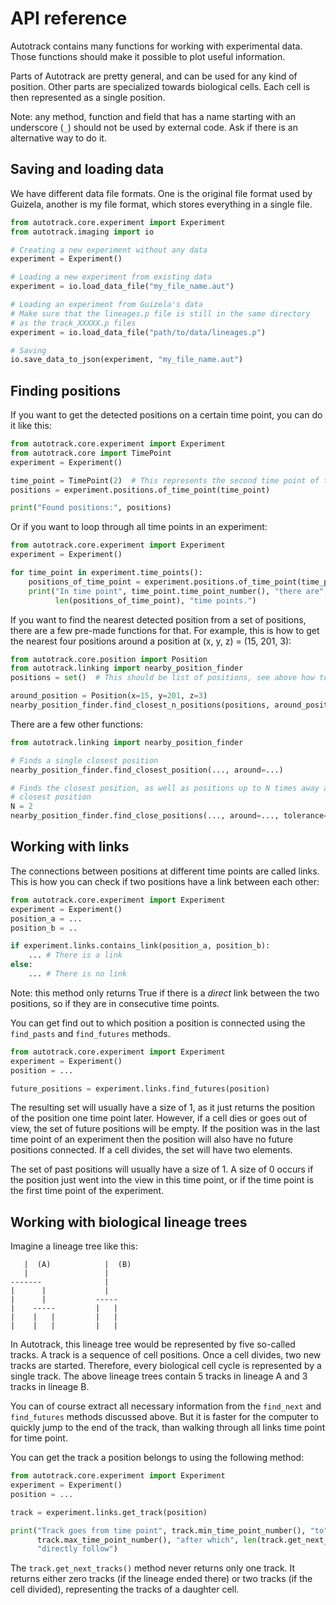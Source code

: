 # API reference
Autotrack contains many functions for working with experimental data. Those functions should make it possible to plot useful information.

Parts of Autotrack are pretty general, and can be used for any kind of position. Other parts are specialized towards biological cells. Each cell is then represented as a single position.

Note: any method, function and field that has a name starting with an underscore (`_`) should not be used by external code. Ask if there is an alternative way to do it.

## Saving and loading data

We have different data file formats. One is the original file format used by Guizela, another is my file format, which stores everything in a single file.

```python
from autotrack.core.experiment import Experiment
from autotrack.imaging import io

# Creating a new experiment without any data
experiment = Experiment()

# Loading a new experiment from existing data
experiment = io.load_data_file("my_file_name.aut")

# Loading an experiment from Guizela's data
# Make sure that the lineages.p file is still in the same directory
# as the track_XXXXX.p files
experiment = io.load_data_file("path/to/data/lineages.p")

# Saving
io.save_data_to_json(experiment, "my_file_name.aut")
```

## Finding positions

If you want to get the detected positions on a certain time point, you can do it like this:

```python
from autotrack.core.experiment import Experiment
from autotrack.core import TimePoint
experiment = Experiment()

time_point = TimePoint(2)  # This represents the second time point of the experiment
positions = experiment.positions.of_time_point(time_point)

print("Found positions:", positions)
```

Or if you want to loop through all time points in an experiment:

```python
from autotrack.core.experiment import Experiment
experiment = Experiment()

for time_point in experiment.time_points():
    positions_of_time_point = experiment.positions.of_time_point(time_point)
    print("In time point", time_point.time_point_number(), "there are",
          len(positions_of_time_point), "time points.")
```

If you want to find the nearest detected position from a set of positions, there are a few pre-made functions for that. For example, this is how to get the nearest four positions around a position at (x, y, z) =  (15, 201, 3):

```python
from autotrack.core.position import Position
from autotrack.linking import nearby_position_finder
positions = set()  # This should be list of positions, see above how to get them

around_position = Position(x=15, y=201, z=3)
nearby_position_finder.find_closest_n_positions(positions, around_position, max_amount=4)
```

There are a few other functions:

```python
from autotrack.linking import nearby_position_finder

# Finds a single closest position
nearby_position_finder.find_closest_position(..., around=...)

# Finds the closest position, as well as positions up to N times away as the
# closest position
N = 2
nearby_position_finder.find_close_positions(..., around=..., tolerance=N)
```

## Working with links
The connections between positions at different time points are called links. This is how you can check if two positions have a link between each other:

```python
from autotrack.core.experiment import Experiment
experiment = Experiment()
position_a = ...
position_b = ..

if experiment.links.contains_link(position_a, position_b):
    ... # There is a link
else:
    ... # There is no link
```

Note: this method only returns True if there is a *direct* link between the two positions, so if they are in consecutive time points.

You can get find out to which position a position is connected using the `find_pasts` and `find_futures` methods.

```python
from autotrack.core.experiment import Experiment
experiment = Experiment()
position = ...

future_positions = experiment.links.find_futures(position)
```

The resulting set will usually have a size of 1, as it just returns the position of the position one time point later. However, if a cell dies or goes out of view, the set of future positions will be empty. If the position was in the last time point of an experiment then the position will also have no future positions connected. If a cell divides, the set will have two elements.

The set of past positions will usually have a size of 1. A size of 0 occurs if the position just went into the view in this time point, or if the time point is the first time point of the experiment.

## Working with biological lineage trees
Imagine a lineage tree like this:

```
   |  (A)            |  (B)
   |                 |
-------              |
|      |             |
|      |           -----
|    -----         |   |
|    |   |         |   |
|    |   |         |   |
```

In Autotrack, this lineage tree would be represented by five so-called tracks. A track is a sequence of cell positions. Once a cell divides, two new tracks are started. Therefore, every biological cell cycle is represented by a single track. The above lineage trees contain 5 tracks in lineage A and 3 tracks in lineage B.

You can of course extract all necessary information from the `find_next` and `find_futures` methods discussed above. But it is faster for the computer to quickly jump to the end of the track, than walking through all links time point for time point.

You can get the track a position belongs to using the following method:

```python
from autotrack.core.experiment import Experiment
experiment = Experiment()
position = ...

track = experiment.links.get_track(position)

print("Track goes from time point", track.min_time_point_number(), "to",
      track.max_time_point_number(), "after which", len(track.get_next_tracks()),
      "directly follow")
```

The `track.get_next_tracks()` method never returns only one track. It returns either zero tracks (if the lineage ended there) or two tracks (if the cell divided), representing the tracks of a daughter cell.
